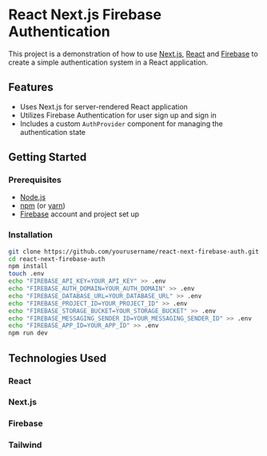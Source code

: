 # React Next.js Firebase Authentication

This project is a demonstration of how to use [Next.js](https://nextjs.org/), [React](https://reactjs.org/) and [Firebase](https://firebase.google.com/) to create a simple authentication system in a React application.

## Features
- Uses Next.js for server-rendered React application
- Utilizes Firebase Authentication for user sign up and sign in
- Includes a custom `AuthProvider` component for managing the authentication state 

## Getting Started

### Prerequisites
- [Node.js](https://nodejs.org/)
- [npm](https://www.npmjs.com/) (or [yarn](https://yarnpkg.com/))
- [Firebase](https://firebase.google.com/) account and project set up

### Installation
```bash
git clone https://github.com/yourusername/react-next-firebase-auth.git
cd react-next-firebase-auth
npm install
touch .env
echo "FIREBASE_API_KEY=YOUR_API_KEY" >> .env
echo "FIREBASE_AUTH_DOMAIN=YOUR_AUTH_DOMAIN" >> .env
echo "FIREBASE_DATABASE_URL=YOUR_DATABASE_URL" >> .env
echo "FIREBASE_PROJECT_ID=YOUR_PROJECT_ID" >> .env
echo "FIREBASE_STORAGE_BUCKET=YOUR_STORAGE_BUCKET" >> .env
echo "FIREBASE_MESSAGING_SENDER_ID=YOUR_MESSAGING_SENDER_ID" >> .env
echo "FIREBASE_APP_ID=YOUR_APP_ID" >> .env
npm run dev 
```
## Technologies Used
### React
### Next.js
### Firebase
### Tailwind

